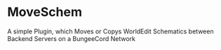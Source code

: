 # MoveSchem
 A simple Plugin, which Moves or Copys WorldEdit Schematics between Backend Servers on a BungeeCord Network
